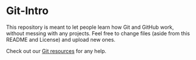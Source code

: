 # Git-Intro

This repository is meant to let people learn how Git and GitHub work, without messing with any projects. Feel free to change files (aside from this README and License) and upload new ones.

Check out our [Git resources](https://github.com/ufosc/resources/tree/master/resources/git) for any help. 
